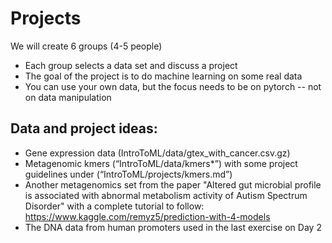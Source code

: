 # Projects

We will create 6 groups (4-5 people)
* Each group selects a data set and discuss a project
* The goal of the project is to do machine learning on some real data
* You can use your own data, but the focus needs to be on pytorch -- not on data manipulation

## Data and project ideas:
* Gene expression data (IntroToML/data/gtex_with_cancer.csv.gz)
* Metagenomic kmers (“IntroToML/data/kmers*”) with some project guidelines under (“IntroToML/projects/kmers.md”) 
* Another metagenomics set from the paper "Altered gut microbial profile is associated with abnormal metabolism activity of Autism Spectrum Disorder" with a complete tutorial to follow: https://www.kaggle.com/remyz5/prediction-with-4-models
* The DNA data from human promoters used in the last exercise on Day 2
